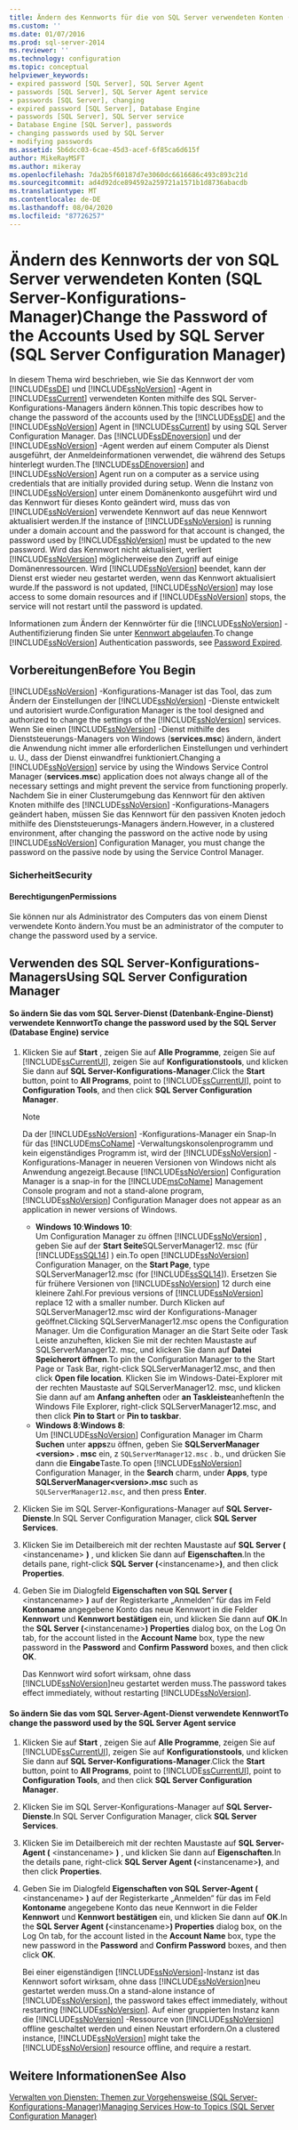 ```yaml
---
title: Ändern des Kennworts für die von SQL Server verwendeten Konten (SQL Server-Konfigurations-Manager) | Microsoft-Dokumentation
ms.custom: ''
ms.date: 01/07/2016
ms.prod: sql-server-2014
ms.reviewer: ''
ms.technology: configuration
ms.topic: conceptual
helpviewer_keywords:
- expired password [SQL Server], SQL Server Agent
- passwords [SQL Server], SQL Server Agent service
- passwords [SQL Server], changing
- expired password [SQL Server], Database Engine
- passwords [SQL Server], SQL Server service
- Database Engine [SQL Server], passwords
- changing passwords used by SQL Server
- modifying passwords
ms.assetid: 5b6dcc03-6cae-45d3-acef-6f85ca6d615f
author: MikeRayMSFT
ms.author: mikeray
ms.openlocfilehash: 7da2b5f60187d7e3060dc6616686c493c893c21d
ms.sourcegitcommit: ad4d92dce894592a259721a1571b1d8736abacdb
ms.translationtype: MT
ms.contentlocale: de-DE
ms.lasthandoff: 08/04/2020
ms.locfileid: "87726257"
---
```

# <a name="change-the-password-of-the-accounts-used-by-sql-server-sql-server-configuration-manager"></a><span data-ttu-id="05c84-102">Ändern des Kennworts der von SQL Server verwendeten Konten (SQL Server-Konfigurations-Manager)</span><span class="sxs-lookup"><span data-stu-id="05c84-102">Change the Password of the Accounts Used by SQL Server (SQL Server Configuration Manager)</span></span>
  <span data-ttu-id="05c84-103">In diesem Thema wird beschrieben, wie Sie das Kennwort der vom [!INCLUDE[ssDE](../../includes/ssde-md.md)] und [!INCLUDE[ssNoVersion](../../includes/ssnoversion-md.md)] -Agent in [!INCLUDE[ssCurrent](../../includes/sscurrent-md.md)] verwendeten Konten mithilfe des SQL Server-Konfigurations-Managers ändern können.</span><span class="sxs-lookup"><span data-stu-id="05c84-103">This topic describes how to change the password of the accounts used by the [!INCLUDE[ssDE](../../includes/ssde-md.md)] and the [!INCLUDE[ssNoVersion](../../includes/ssnoversion-md.md)] Agent in [!INCLUDE[ssCurrent](../../includes/sscurrent-md.md)] by using SQL Server Configuration Manager.</span></span> <span data-ttu-id="05c84-104">Das [!INCLUDE[ssDEnoversion](../../includes/ssdenoversion-md.md)] und der [!INCLUDE[ssNoVersion](../../includes/ssnoversion-md.md)] -Agent werden auf einem Computer als Dienst ausgeführt, der Anmeldeinformationen verwendet, die während des Setups hinterlegt wurden.</span><span class="sxs-lookup"><span data-stu-id="05c84-104">The [!INCLUDE[ssDEnoversion](../../includes/ssdenoversion-md.md)] and [!INCLUDE[ssNoVersion](../../includes/ssnoversion-md.md)] Agent run on a computer as a service using credentials that are initially provided during setup.</span></span> <span data-ttu-id="05c84-105">Wenn die Instanz von [!INCLUDE[ssNoVersion](../../includes/ssnoversion-md.md)] unter einem Domänenkonto ausgeführt wird und das Kennwort für dieses Konto geändert wird, muss das von [!INCLUDE[ssNoVersion](../../includes/ssnoversion-md.md)] verwendete Kennwort auf das neue Kennwort aktualisiert werden.</span><span class="sxs-lookup"><span data-stu-id="05c84-105">If the instance of [!INCLUDE[ssNoVersion](../../includes/ssnoversion-md.md)] is running under a domain account and the password for that account is changed, the password used by [!INCLUDE[ssNoVersion](../../includes/ssnoversion-md.md)] must be updated to the new password.</span></span> <span data-ttu-id="05c84-106">Wird das Kennwort nicht aktualisiert, verliert [!INCLUDE[ssNoVersion](../../includes/ssnoversion-md.md)] möglicherweise den Zugriff auf einige Domänenressourcen. Wird [!INCLUDE[ssNoVersion](../../includes/ssnoversion-md.md)] beendet, kann der Dienst erst wieder neu gestartet werden, wenn das Kennwort aktualisiert wurde.</span><span class="sxs-lookup"><span data-stu-id="05c84-106">If the password is not updated, [!INCLUDE[ssNoVersion](../../includes/ssnoversion-md.md)] may lose access to some domain resources and if [!INCLUDE[ssNoVersion](../../includes/ssnoversion-md.md)] stops, the service will not restart until the password is updated.</span></span>  
  
 <span data-ttu-id="05c84-107">Informationen zum Ändern der Kennwörter für die [!INCLUDE[ssNoVersion](../../includes/ssnoversion-md.md)] -Authentifizierung finden Sie unter [Kennwort abgelaufen](../password-expired.md).</span><span class="sxs-lookup"><span data-stu-id="05c84-107">To change [!INCLUDE[ssNoVersion](../../includes/ssnoversion-md.md)] Authentication passwords, see [Password Expired](../password-expired.md).</span></span>  
  
##  <a name="before-you-begin"></a><a name="BeforeYouBegin"></a> <span data-ttu-id="05c84-108">Vorbereitungen</span><span class="sxs-lookup"><span data-stu-id="05c84-108">Before You Begin</span></span>  
 [!INCLUDE[ssNoVersion](../../includes/ssnoversion-md.md)] <span data-ttu-id="05c84-109">-Konfigurations-Manager ist das Tool, das zum Ändern der Einstellungen der [!INCLUDE[ssNoVersion](../../includes/ssnoversion-md.md)] -Dienste entwickelt und autorisiert wurde.</span><span class="sxs-lookup"><span data-stu-id="05c84-109">Configuration Manager is the tool designed and authorized to change the settings of the [!INCLUDE[ssNoVersion](../../includes/ssnoversion-md.md)] services.</span></span> <span data-ttu-id="05c84-110">Wenn Sie einen [!INCLUDE[ssNoVersion](../../includes/ssnoversion-md.md)] -Dienst mithilfe des Dienststeuerungs-Managers von Windows (**services.msc**) ändern, ändert die Anwendung nicht immer alle erforderlichen Einstellungen und verhindert u. U., dass der Dienst einwandfrei funktioniert.</span><span class="sxs-lookup"><span data-stu-id="05c84-110">Changing a [!INCLUDE[ssNoVersion](../../includes/ssnoversion-md.md)] service by using the Windows Service Control Manager (**services.msc**) application does not always change all of the necessary settings and might prevent the service from functioning properly.</span></span> <span data-ttu-id="05c84-111">Nachdem Sie in einer Clusterumgebung das Kennwort für den aktiven Knoten mithilfe des [!INCLUDE[ssNoVersion](../../includes/ssnoversion-md.md)] -Konfigurations-Managers geändert haben, müssen Sie das Kennwort für den passiven Knoten jedoch mithilfe des Dienststeuerungs-Managers ändern.</span><span class="sxs-lookup"><span data-stu-id="05c84-111">However, in a clustered environment, after changing the password on the active node by using [!INCLUDE[ssNoVersion](../../includes/ssnoversion-md.md)] Configuration Manager, you must change the password on the passive node by using the Service Control Manager.</span></span>  
  
###  <a name="security"></a><a name="Security"></a> <span data-ttu-id="05c84-112">Sicherheit</span><span class="sxs-lookup"><span data-stu-id="05c84-112">Security</span></span>  
  
####  <a name="permissions"></a><a name="Permissions"></a> <span data-ttu-id="05c84-113">Berechtigungen</span><span class="sxs-lookup"><span data-stu-id="05c84-113">Permissions</span></span>  
 <span data-ttu-id="05c84-114">Sie können nur als Administrator des Computers das von einem Dienst verwendete Konto ändern.</span><span class="sxs-lookup"><span data-stu-id="05c84-114">You must be an administrator of the computer to change the password used by a service.</span></span>  
  
##  <a name="using-sql-server-configuration-manager"></a><a name="SSMSProcedure"></a> <span data-ttu-id="05c84-115">Verwenden des SQL Server-Konfigurations-Managers</span><span class="sxs-lookup"><span data-stu-id="05c84-115">Using SQL Server Configuration Manager</span></span>  
  
#### <a name="to-change-the-password-used-by-the-sql-server-database-engine-service"></a><span data-ttu-id="05c84-116">So ändern Sie das vom SQL Server-Dienst (Datenbank-Engine-Dienst) verwendete Kennwort</span><span class="sxs-lookup"><span data-stu-id="05c84-116">To change the password used by the SQL Server (Database Engine) service</span></span>  
  
1.  <span data-ttu-id="05c84-117">Klicken Sie auf **Start** , zeigen Sie auf **Alle Programme**, zeigen Sie auf [!INCLUDE[ssCurrentUI](../../includes/sscurrentui-md.md)], zeigen Sie auf **Konfigurationstools**, und klicken Sie dann auf **SQL Server-Konfigurations-Manager**.</span><span class="sxs-lookup"><span data-stu-id="05c84-117">Click the **Start** button, point to **All Programs**, point to [!INCLUDE[ssCurrentUI](../../includes/sscurrentui-md.md)], point to **Configuration Tools**, and then click **SQL Server Configuration Manager**.</span></span>  
  
    > [!NOTE]  
    >  <span data-ttu-id="05c84-118">Da der [!INCLUDE[ssNoVersion](../../includes/ssnoversion-md.md)] -Konfigurations-Manager ein Snap-In für das [!INCLUDE[msCoName](../../includes/msconame-md.md)] -Verwaltungskonsolenprogramm und kein eigenständiges Programm ist, wird der [!INCLUDE[ssNoVersion](../../includes/ssnoversion-md.md)] -Konfigurations-Manager in neueren Versionen von Windows nicht als Anwendung angezeigt.</span><span class="sxs-lookup"><span data-stu-id="05c84-118">Because [!INCLUDE[ssNoVersion](../../includes/ssnoversion-md.md)] Configuration Manager is a snap-in for the [!INCLUDE[msCoName](../../includes/msconame-md.md)] Management Console program and not a stand-alone program, [!INCLUDE[ssNoVersion](../../includes/ssnoversion-md.md)] Configuration Manager does not appear as an application in newer versions of Windows.</span></span>  
    >   
    >  -   <span data-ttu-id="05c84-119">**Windows 10**:</span><span class="sxs-lookup"><span data-stu-id="05c84-119">**Windows 10**:</span></span>  
    >          <span data-ttu-id="05c84-120">Um Configuration Manager zu öffnen [!INCLUDE[ssNoVersion](../../includes/ssnoversion-md.md)] , geben Sie auf der **Start Seite**SQLServerManager12. msc (für [!INCLUDE[ssSQL14](../../includes/sssql14-md.md)] ) ein.</span><span class="sxs-lookup"><span data-stu-id="05c84-120">To open [!INCLUDE[ssNoVersion](../../includes/ssnoversion-md.md)] Configuration Manager, on the **Start Page**, type SQLServerManager12.msc (for [!INCLUDE[ssSQL14](../../includes/sssql14-md.md)]).</span></span> <span data-ttu-id="05c84-121">Ersetzen Sie für frühere Versionen von [!INCLUDE[ssNoVersion](../../includes/ssnoversion-md.md)] 12 durch eine kleinere Zahl.</span><span class="sxs-lookup"><span data-stu-id="05c84-121">For previous versions of [!INCLUDE[ssNoVersion](../../includes/ssnoversion-md.md)] replace 12 with a smaller number.</span></span> <span data-ttu-id="05c84-122">Durch Klicken auf SQLServerManager12.msc wird der Konfigurations-Manager geöffnet.</span><span class="sxs-lookup"><span data-stu-id="05c84-122">Clicking SQLServerManager12.msc opens the Configuration Manager.</span></span> <span data-ttu-id="05c84-123">Um die Configuration Manager an die Start Seite oder Task Leiste anzuheften, klicken Sie mit der rechten Maustaste auf SQLServerManager12. msc, und klicken Sie dann auf **Datei Speicherort öffnen**.</span><span class="sxs-lookup"><span data-stu-id="05c84-123">To pin the Configuration Manager to the Start Page or Task Bar, right-click SQLServerManager12.msc, and then click **Open file location**.</span></span> <span data-ttu-id="05c84-124">Klicken Sie im Windows-Datei-Explorer mit der rechten Maustaste auf SQLServerManager12. msc, und klicken Sie dann auf am **Anfang anheften** oder **an Taskleiste**anheften</span><span class="sxs-lookup"><span data-stu-id="05c84-124">In the Windows File Explorer, right-click SQLServerManager12.msc, and then click **Pin to Start** or **Pin to taskbar**.</span></span>  
    > -   <span data-ttu-id="05c84-125">**Windows 8**:</span><span class="sxs-lookup"><span data-stu-id="05c84-125">**Windows 8**:</span></span>  
    >          <span data-ttu-id="05c84-126">Um [!INCLUDE[ssNoVersion](../../includes/ssnoversion-md.md)] Configuration Manager im Charm **Suchen** unter **apps**zu öffnen, geben Sie **SQLServerManager \<version> . msc** ein, z `SQLServerManager12.msc` . b., und drücken Sie dann die **Eingabe**Taste.</span><span class="sxs-lookup"><span data-stu-id="05c84-126">To open [!INCLUDE[ssNoVersion](../../includes/ssnoversion-md.md)] Configuration Manager, in the **Search** charm, under **Apps**, type **SQLServerManager\<version>.msc** such as `SQLServerManager12.msc`, and then press **Enter**.</span></span>  
  
2.  <span data-ttu-id="05c84-127">Klicken Sie im SQL Server-Konfigurations-Manager auf **SQL Server-Dienste**.</span><span class="sxs-lookup"><span data-stu-id="05c84-127">In SQL Server Configuration Manager, click **SQL Server Services**.</span></span>  
  
3.  <span data-ttu-id="05c84-128">Klicken Sie im Detailbereich mit der rechten Maustaste auf **SQL Server (** \<instancename> **)** , und klicken Sie dann auf **Eigenschaften**.</span><span class="sxs-lookup"><span data-stu-id="05c84-128">In the details pane, right-click **SQL Server (**\<instancename>**)**, and then click **Properties**.</span></span>  
  
4.  <span data-ttu-id="05c84-129">Geben Sie im Dialogfeld **Eigenschaften von SQL Server (** \<instancename> **)** auf der Registerkarte „Anmelden“ für das im Feld **Kontoname** angegebene Konto das neue Kennwort in die Felder **Kennwort** und **Kennwort bestätigen** ein, und klicken Sie dann auf **OK**.</span><span class="sxs-lookup"><span data-stu-id="05c84-129">In the **SQL Server (**\<instancename>**) Properties** dialog box, on the Log On tab, for the account listed in the **Account Name** box, type the new password in the **Password** and **Confirm Password** boxes, and then click **OK**.</span></span>  
  
     <span data-ttu-id="05c84-130">Das Kennwort wird sofort wirksam, ohne dass [!INCLUDE[ssNoVersion](../../includes/ssnoversion-md.md)]neu gestartet werden muss.</span><span class="sxs-lookup"><span data-stu-id="05c84-130">The password takes effect immediately, without restarting [!INCLUDE[ssNoVersion](../../includes/ssnoversion-md.md)].</span></span>  
  
#### <a name="to-change-the-password-used-by-the-sql-server-agent-service"></a><span data-ttu-id="05c84-131">So ändern Sie das vom SQL Server-Agent-Dienst verwendete Kennwort</span><span class="sxs-lookup"><span data-stu-id="05c84-131">To change the password used by the SQL Server Agent service</span></span>  
  
1.  <span data-ttu-id="05c84-132">Klicken Sie auf **Start** , zeigen Sie auf **Alle Programme**, zeigen Sie auf [!INCLUDE[ssCurrentUI](../../includes/sscurrentui-md.md)], zeigen Sie auf **Konfigurationstools**, und klicken Sie dann auf **SQL Server-Konfigurations-Manager**.</span><span class="sxs-lookup"><span data-stu-id="05c84-132">Click the **Start** button, point to **All Programs**, point to [!INCLUDE[ssCurrentUI](../../includes/sscurrentui-md.md)], point to **Configuration Tools**, and then click **SQL Server Configuration Manager**.</span></span>  
  
2.  <span data-ttu-id="05c84-133">Klicken Sie im SQL Server-Konfigurations-Manager auf **SQL Server-Dienste**.</span><span class="sxs-lookup"><span data-stu-id="05c84-133">In SQL Server Configuration Manager, click **SQL Server Services**.</span></span>  
  
3.  <span data-ttu-id="05c84-134">Klicken Sie im Detailbereich mit der rechten Maustaste auf **SQL Server-Agent (** \<instancename> **)** , und klicken Sie dann auf **Eigenschaften**.</span><span class="sxs-lookup"><span data-stu-id="05c84-134">In the details pane, right-click **SQL Server Agent (**\<instancename>**)**, and then click **Properties**.</span></span>  
  
4.  <span data-ttu-id="05c84-135">Geben Sie im Dialogfeld **Eigenschaften von SQL Server-Agent (** \<instancename> **)** auf der Registerkarte „Anmelden“ für das im Feld **Kontoname** angegebene Konto das neue Kennwort in die Felder **Kennwort** und **Kennwort bestätigen** ein, und klicken Sie dann auf **OK**.</span><span class="sxs-lookup"><span data-stu-id="05c84-135">In the **SQL Server Agent (**\<instancename>**) Properties** dialog box, on the Log On tab, for the account listed in the **Account Name** box, type the new password in the **Password** and **Confirm Password** boxes, and then click **OK**.</span></span>  
  
     <span data-ttu-id="05c84-136">Bei einer eigenständigen [!INCLUDE[ssNoVersion](../../includes/ssnoversion-md.md)]-Instanz ist das Kennwort sofort wirksam, ohne dass [!INCLUDE[ssNoVersion](../../includes/ssnoversion-md.md)]neu gestartet werden muss.</span><span class="sxs-lookup"><span data-stu-id="05c84-136">On a stand-alone instance of [!INCLUDE[ssNoVersion](../../includes/ssnoversion-md.md)], the password takes effect immediately, without restarting [!INCLUDE[ssNoVersion](../../includes/ssnoversion-md.md)].</span></span> <span data-ttu-id="05c84-137">Auf einer gruppierten Instanz kann die [!INCLUDE[ssNoVersion](../../includes/ssnoversion-md.md)] -Ressource von [!INCLUDE[ssNoVersion](../../includes/ssnoversion-md.md)] offline geschaltet werden und einen Neustart erfordern.</span><span class="sxs-lookup"><span data-stu-id="05c84-137">On a clustered instance, [!INCLUDE[ssNoVersion](../../includes/ssnoversion-md.md)] might take the [!INCLUDE[ssNoVersion](../../includes/ssnoversion-md.md)] resource offline, and require a restart.</span></span>  
  
## <a name="see-also"></a><span data-ttu-id="05c84-138">Weitere Informationen</span><span class="sxs-lookup"><span data-stu-id="05c84-138">See Also</span></span>  
 [<span data-ttu-id="05c84-139">Verwalten von Diensten: Themen zur Vorgehensweise &#40;SQL Server-Konfigurations-Manager&#41;</span><span class="sxs-lookup"><span data-stu-id="05c84-139">Managing Services How-to Topics &#40;SQL Server Configuration Manager&#41;</span></span>](../managing-services-how-to-topics-sql-server-configuration-manager.md)  
  
  
